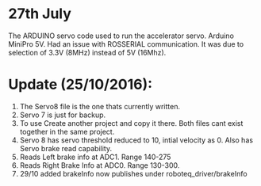 27th July
=========
The ARDUINO servo code used to run the accelerator servo. Arduino MiniPro 5V. 
Had an issue with ROSSERIAL communication. It was due to selection of 3.3V (8MHz) instead of 5V (16Mhz).

Update (25/10/2016):
===================
1. The Servo8 file is the one thats currently written.
2. Servo 7 is just for backup. 
3. To use Create another project and copy it there. Both files cant exist together in the same project.
4. Servo 8 has servo threshold reduced to 10, intial velocity as 0. Also has Servo brake read capability.
5. Reads Left brake info at ADC1. Range 140-275
6. Reads Right Brake Info at ADC0. Range 130-300. 
7. 29/10 added brakeInfo now publishes under roboteq_driver/brakeInfo
